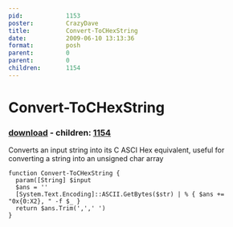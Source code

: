 ```yaml
---
pid:            1153
poster:         CrazyDave
title:          Convert-ToCHexString
date:           2009-06-10 13:13:36
format:         posh
parent:         0
parent:         0
children:       1154
---
```


# Convert-ToCHexString

### [download](1153.ps1) - children: [1154](1154.md)

Converts an input string into its C ASCI Hex equivalent, useful for converting a string into an unsigned char array

```posh
function Convert-ToCHexString {
  param([String] $input
  $ans = ''
  [System.Text.Encoding]::ASCII.GetBytes($str) | % { $ans += "0x{0:X2}, " -f $_ }
  return $ans.Trim(',',' ')
}
```
